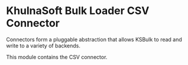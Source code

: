 # KhulnaSoft Bulk Loader CSV Connector

Connectors form a pluggable abstraction that allows KSBulk to read and write to a variety of
backends.

This module contains the CSV connector.
